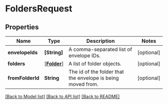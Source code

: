 # FoldersRequest

## Properties
Name | Type | Description | Notes
------------ | ------------- | ------------- | -------------
**envelopeIds** | **[String]** | A comma-separated list of envelope IDs. | [optional] 
**folders** | [[**Folder**](Folder.md)] | A list of folder objects. | [optional] 
**fromFolderId** | **String** |  The id of the folder that the envelope is being moved from. | [optional] 

[[Back to Model list]](../README.md#documentation-for-models) [[Back to API list]](../README.md#documentation-for-api-endpoints) [[Back to README]](../README.md)


